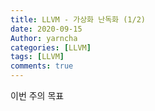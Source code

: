 ```yaml
---
title: LLVM - 가상화 난독화 (1/2)
date: 2020-09-15
Author: yarncha
categories: [LLVM]
tags: [LLVM]
comments: true
---
```


이번 주의 목표
<!-- References -->
